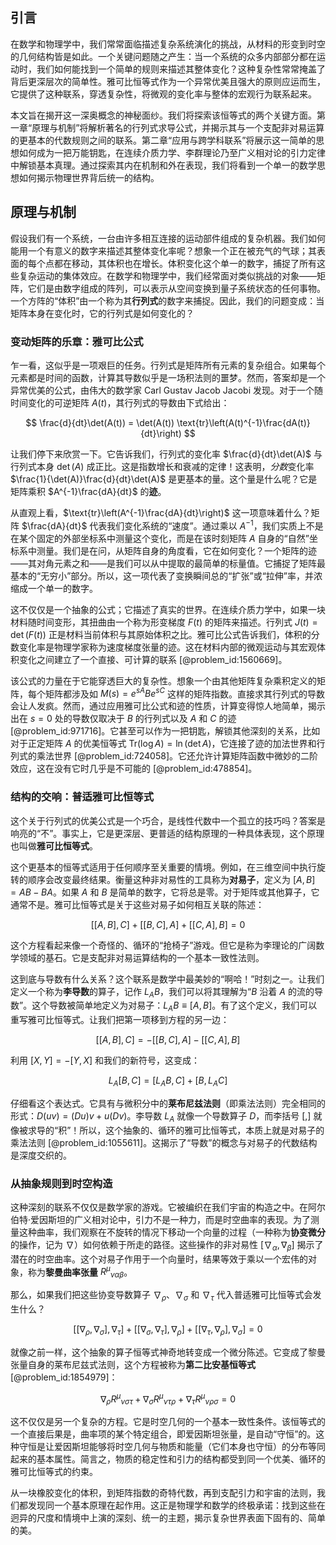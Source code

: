 ## 引言
在数学和物理学中，我们常常面临描述复杂系统演化的挑战，从材料的形变到时空的几何结构皆是如此。一个关键问题随之产生：当一个系统的众多内部部分都在运动时，我们如何能找到一个简单的规则来描述其整体变化？这种复杂性常常掩盖了背后更深层次的简单性。雅可比恒等式作为一个异常优美且强大的原则应运而生，它提供了这种联系，穿透复杂性，将微观的变化率与整体的宏观行为联系起来。

本文旨在揭开这一深奥概念的神秘面纱。我们将探索该恒等式的两个关键方面。第一章“原理与机制”将解析著名的行列式求导公式，并揭示其与一个支配非对易运算的更基本的代数规则之间的联系。第二章“应用与跨学科联系”将展示这一简单的思想如何成为一把万能钥匙，在连续介质力学、李群理论乃至广义相对论的引力定律中解锁基本真理。通过探索其内在机制和外在表现，我们将看到一个单一的数学思想如何揭示物理世界背后统一的结构。

## 原理与机制

假设我们有一个系统，一台由许多相互连接的运动部件组成的复杂机器。我们如何能用一个有意义的数字来描述其整体变化率呢？想象一个正在被充气的气球；其表面的每个点都在移动，其体积也在增长。体积变化这个单一的数字，捕捉了所有这些复杂运动的集体效应。在数学和物理学中，我们经常面对类似挑战的对象——矩阵，它们是由数字组成的阵列，可以表示从空间变换到量子系统状态的任何事物。一个方阵的“体积”由一个称为其**行列式**的数字来捕捉。因此，我们的问题变成：当矩阵本身在变化时，它的行列式是如何变化的？

### 变动矩阵的乐章：雅可比公式

乍一看，这似乎是一项艰巨的任务。行列式是矩阵所有元素的复杂组合。如果每个元素都是时间的函数，计算其导数似乎是一场积法则的噩梦。然而，答案却是一个异常优美的公式，由伟大的数学家 Carl Gustav Jacob Jacobi 发现。对于一个随时间变化的可逆矩阵 $A(t)$，其行列式的导数由下式给出：

$$
\frac{d}{dt}\det(A(t)) = \det(A(t)) \text{tr}\left(A(t)^{-1}\frac{dA(t)}{dt}\right)
$$

让我们停下来欣赏一下。它告诉我们，行列式的变化率 $\frac{d}{dt}\det(A)$ 与行列式本身 $\det(A)$ 成正比。这是指数增长和衰减的定律！这表明，*分数*变化率 $\frac{1}{\det(A)}\frac{d}{dt}\det(A)$ 是更基本的量。这个量是什么呢？它是矩阵乘积 $A^{-1}\frac{dA}{dt}$ 的**迹**。

从直观上看，$\text{tr}\left(A^{-1}\frac{dA}{dt}\right)$ 这一项意味着什么？矩阵 $\frac{dA}{dt}$ 代表我们变化系统的“速度”。通过乘以 $A^{-1}$，我们实质上不是在某个固定的外部坐标系中测量这个变化，而是在该时刻矩阵 $A$ 自身的“自然”坐标系中测量。我们是在问，从矩阵自身的角度看，它在如何变化？一个矩阵的迹——其对角元素之和——是我们可以从中提取的最简单的标量值。它捕捉了矩阵最基本的“无穷小”部分。所以，这一项代表了变换瞬间总的“扩张”或“拉伸”率，并浓缩成一个单一的数字。

这不仅仅是一个抽象的公式；它描述了真实的世界。在连续介质力学中，如果一块材料随时间变形，其扭曲由一个称为形变梯度 $F(t)$ 的矩阵来描述。行列式 $J(t) = \det(F(t))$ 正是材料当前体积与其原始体积之比。雅可比公式告诉我们，体积的分数变化率是物理学家称为速度梯度张量的迹。这在材料内部的微观运动与其宏观体积变化之间建立了一个直接、可计算的联系 [@problem_id:1560669]。

该公式的力量在于它能穿透巨大的复杂性。想象一个由其他矩阵复杂乘积定义的矩阵，每个矩阵都涉及如 $M(s) = e^{sA} B e^{sC}$ 这样的矩阵指数。直接求其行列式的导数会让人发疯。然而，通过应用雅可比公式和迹的性质，计算变得惊人地简单，揭示出在 $s=0$ 处的导数仅取决于 $B$ 的行列式以及 $A$ 和 $C$ 的迹 [@problem_id:971716]。它甚至可以作为一把钥匙，解锁其他深刻的关系，比如对于正定矩阵 $A$ 的优美恒等式 $\text{Tr}(\log A) = \ln(\det A)$，它连接了迹的加法世界和行列式的乘法世界 [@problem_id:724058]。它还允许计算矩阵函数中微妙的二阶效应，这在没有它时几乎是不可能的 [@problem_id:478854]。

### 结构的交响：普适雅可比恒等式

这个关于行列式的优美公式是一个巧合，是线性代数中一个孤立的技巧吗？答案是响亮的“不”。事实上，它是更深层、更普适的结构原理的一种具体表现，这个原理也叫做**雅可比恒等式**。

这个更基本的恒等式适用于任何顺序至关重要的情境。例如，在三维空间中执行旋转的顺序会改变最终结果。衡量这种非对易性的工具称为**对易子**，定义为 $[A, B] = AB - BA$。如果 $A$ 和 $B$ 是简单的数字，它将总是零。对于矩阵或其他算子，它通常不是。雅可比恒等式是关于这些对易子如何相互关联的陈述：

$$
[[A, B], C] + [[B, C], A] + [[C, A], B] = 0
$$

这个方程看起来像一个奇怪的、循环的“抢椅子”游戏。但它是称为李理论的广阔数学领域的基石。它是支配非对易运算结构的一个基本一致性法则。

这到底与导数有什么关系？这个联系是数学中最美妙的“啊哈！”时刻之一。让我们定义一个称为**李导数**的算子，记作 $L_A B$，我们可以将其理解为“$B$ 沿着 $A$ 的流的导数”。这个导数被简单地定义为对易子：$L_A B \equiv [A, B]$。有了这个定义，我们可以重写雅可比恒等式。让我们把第一项移到方程的另一边：

$$
[[A, B], C] = - [[B, C], A] - [[C, A], B]
$$

利用 $[X,Y] = -[Y,X]$ 和我们的新符号，这变成：

$$
L_A [B, C] = [L_A B, C] + [B, L_A C]
$$

仔细看这个表达式。它具有与微积分中的**莱布尼兹法则**（即乘法法则）完全相同的形式：$D(uv) = (Du)v + u(Dv)$。李导数 $L_A$ 就像一个导数算子 $D$，而李括号 $[ , ]$ 就像被求导的“积”！所以，这个抽象的、循环的雅可比恒等式，本质上就是对易子的乘法法则 [@problem_id:1055611]。这揭示了“导数”的概念与对易子的代数结构是深度交织的。

### 从抽象规则到时空构造

这种深刻的联系不仅仅是数学家的游戏。它被编织在我们宇宙的构造之中。在阿尔伯特·爱因斯坦的广义相对论中，引力不是一种力，而是时空曲率的表现。为了测量这种曲率，我们观察在不旋转的情况下移动一个向量的过程（一种称为**协变微分**的操作，记为 $\nabla$）如何依赖于所走的路径。这些操作的非对易性 $[\nabla_\alpha, \nabla_\beta]$ 揭示了潜在的时空曲率。这个对易子作用于一个向量时，结果等效于乘以一个宏伟的对象，称为**黎曼曲率张量** $R^\mu{}_{\nu\alpha\beta}$。

那么，如果我们把这些协变导数算子 $\nabla_\rho$、$\nabla_\sigma$ 和 $\nabla_\tau$ 代入普适雅可比恒等式会发生什么？

$$
[[\nabla_\rho, \nabla_\sigma], \nabla_\tau] + [[\nabla_\sigma, \nabla_\tau], \nabla_\rho] + [[\nabla_\tau, \nabla_\rho], \nabla_\sigma] = 0
$$

就像之前一样，这个抽象的算子恒等式神奇地转变成一个微分陈述。它变成了黎曼张量自身的莱布尼兹式法则，这个方程被称为**第二比安基恒等式** [@problem_id:1854979]：

$$
\nabla_\rho R^\mu{}_{\nu\sigma\tau} + \nabla_\sigma R^\mu{}_{\nu\tau\rho} + \nabla_\tau R^\mu{}_{\nu\rho\sigma} = 0
$$

这不仅仅是另一个复杂的方程。它是时空几何的一个基本一致性条件。该恒等式的一个直接后果是，曲率项的某个特定组合，即爱因斯坦张量，是自动“守恒”的。这种守恒是让爱因斯坦能够将时空几何与物质和能量（它们本身也守恒）的分布等同起来的基本属性。简言之，物质的稳定性和引力的结构都受到同一个优美、循环的雅可比恒等式的约束。

从一块橡胶变化的体积，到矩阵指数的奇特代数，再到支配引力和宇宙的法则，我们都发现同一个基本原理在起作用。这正是物理学和数学的终极承诺：找到这些在迥异的尺度和情境中上演的深刻、统一的主题，揭示复杂世界表面下固有的、简单的美。

